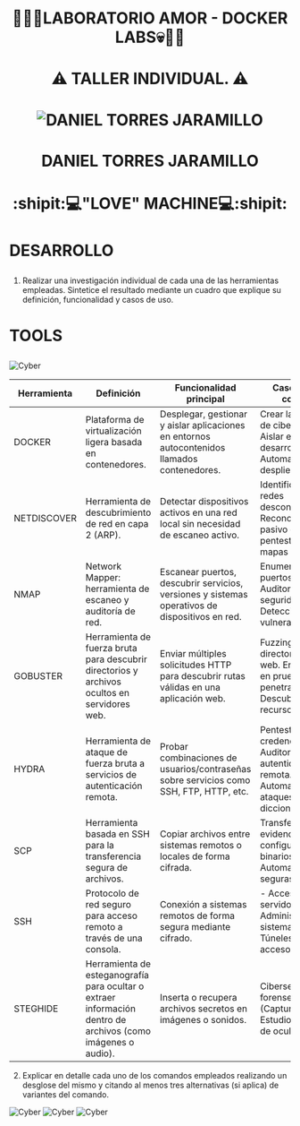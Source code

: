 # **<p align="center">:imp::rotating_light::skull:LABORATORIO AMOR - DOCKER LABS:skull::rotating_light::imp:</p>**
# **<p align="center">:warning: TALLER INDIVIDUAL. :warning:</p>**
# <p align="center">![DANIEL TORRES JARAMILLO](https://cdn.hashnode.com/res/hashnode/image/upload/v1721789878989/a33685bd-c727-4147-90b5-101ab06186a7.jpeg?w=1600&h=840&fit=crop&crop=entropy&auto=compress,format&format=webp)</p>

# <p align="center">DANIEL TORRES JARAMILLO
# <p align="center">:shipit::computer:**"LOVE" MACHINE**:computer::shipit: </p>

# <p align="LEFT">DESARROLLO

1.	Realizar una investigación individual de cada una de las herramientas empleadas. Sintetice el resultado mediante un cuadro que explique su definición, funcionalidad y casos de uso.
# <p align="LEFT">TOOLS
![Cyber](https://media4.giphy.com/media/v1.Y2lkPWVjZjA1ZTQ3MmNhM2t4ODdvcno4amdxaHpsZ2QwNjR4MHFiOGhna2QzcWFnOXF1OCZlcD12MV9naWZzX3NlYXJjaCZjdD1n/3oKIPqsXYcdjcBcXL2/giphy.webp)


   

|      Herramienta     |      Definición                                                                                                       |      Funcionalidad principal                                                                            |      Casos de uso comunes                                                                                                                      |
|----------------------|-----------------------------------------------------------------------------------------------------------------------|---------------------------------------------------------------------------------------------------------|------------------------------------------------------------------------------------------------------------------------------------------------|
|     DOCKER           |     Plataforma de virtualización ligera basada en contenedores.                                                       |     Desplegar, gestionar y aislar aplicaciones   en entornos autocontenidos llamados contenedores.      | Crear laboratorios de ciberseguridad. Aislar   entornos de desarrollo. Automatizar despliegues.                         |
|     NETDISCOVER      |     Herramienta de descubrimiento de red en capa 2 (ARP).                                                             |     Detectar dispositivos activos en una red   local sin necesidad de escaneo activo.                   | Identificar hosts en redes desconocidas. Reconocimiento pasivo en pentesting. Crear   mapas de red.                      |
|     NMAP             |     Network Mapper: herramienta de escaneo y auditoría de red.                                                        |     Escanear puertos, descubrir servicios,   versiones y sistemas operativos de dispositivos en red.    | Enumeración de puertos abiertos. Auditorías de seguridad. Detección de vulnerabilidades.                               |
|     GOBUSTER         |     Herramienta de fuerza bruta para descubrir directorios y archivos   ocultos en servidores web.                    |     Enviar múltiples solicitudes HTTP para   descubrir rutas válidas en una aplicación web.             | Fuzzing   de directorios/archivos web. Enumeración en pruebas de penetración web. Descubrimiento de recursos ocultos.    |
|     HYDRA            |     Herramienta de ataque de fuerza bruta a servicios de autenticación   remota.                                      |     Probar combinaciones de usuarios/contraseñas   sobre servicios como SSH, FTP, HTTP, etc.            | Pentesting de credenciales. Auditoría de autenticación remota. Automatización de ataques por diccionario.              |
|     SCP              |     Herramienta basada en SSH para la transferencia segura de archivos.                                               |     Copiar archivos entre sistemas remotos o   locales de forma cifrada.                                | Transferencia de evidencias. Migrar   configuraciones o binarios. Automatizar copias seguras.
|     SSH              |     Protocolo de red seguro para acceso remoto a través de una consola.                                               |     Conexión a sistemas remotos de forma segura   mediante cifrado.                                     |     - Acceso   remoto a servidores.     -   Administración de sistemas Linux.     - Túneles   SSH para acceso seguro.                          ||
|     STEGHIDE         |     Herramienta de esteganografía para ocultar o extraer información   dentro de archivos (como imágenes o audio).    |     Inserta o recupera archivos secretos en   imágenes o sonidos.                                       | Ciberseguridad forense. CTFs   (Capture The Flag). Estudio   de técnicas de ocultación.                                    |

2.	Explicar en detalle cada uno de los comandos empleados realizando un desglose del mismo y citando al menos tres alternativas (si aplica) de variantes del comando.

![Cyber](https://media0.giphy.com/media/v1.Y2lkPTc5MGI3NjExMjAwM3Q5MTM4NXY2MXBlZm5taWx0bjRzajNsaGVmOWE5bzgyam5zMCZlcD12MV9naWZzX3NlYXJjaCZjdD1n/HscDLzkO8EOTmgkhQP/giphy.webp)
![Cyber](https://media3.giphy.com/media/v1.Y2lkPTc5MGI3NjExMjAwM3Q5MTM4NXY2MXBlZm5taWx0bjRzajNsaGVmOWE5bzgyam5zMCZlcD12MV9naWZzX3NlYXJjaCZjdD1n/VTtANKl0beDFQRLDTh/giphy.webp)
![Cyber](https://media2.giphy.com/media/v1.Y2lkPTc5MGI3NjExcmRuaWN4bzk3OWV5eWpiNTBiNTZkMXIzN3JzcWJ1Z2N0ZW50MG5zeSZlcD12MV9naWZzX3NlYXJjaCZjdD1n/bGgsc5mWoryfgKBx1u/giphy.webp)







